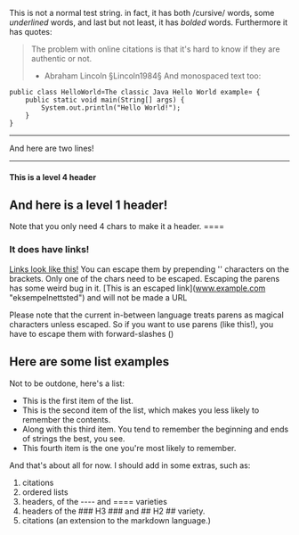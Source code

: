 This is not a normal test string.
in fact, it has both /cursive/ words,
some _underlined_ words, and last but not least,
it has *bolded* words.
Furthermore it has quotes:
> The problem with online citations is that it's hard to know if they are authentic or not.
> - Abraham Lincoln §Lincoln1984§
And monospaced text too:

    public class HelloWorld¤The classic Java Hello World example¤ {
        public static void main(String[] args) {
            System.out.println("Hello World!");
        }
    }

- - - - - - - - - - - - - - - - - - - - - - - 
And here are two lines!
 * * * * * * * * * * * * * * * * * * * * * * *
#### This is a level 4 header ####
And here is a level 1 header!
-----------------------------
Note that you only need 4 chars to make it a header.
     ====

 ### It does have links!

[Links look like this!](www.example.com "eksempelnettsted")
You can escape them by prepending '\' characters on the brackets. Only one of the chars need to be escaped.
Escaping the parens has some weird bug in it.
\[This is an escaped link](www.example.com "eksempelnettsted") and will not be made a URL

Please note that the current in-between language treats parens as magical characters unless escaped.
So if you want to use parens (like this!), you have to escape them with forward-slashes (\)

## Here are some list examples ##
Not to be outdone, here's a list:
  - This is the first item of the list.
  - This is the second item of the list, which makes you less likely to remember the contents.
  - Along with this third item. You tend to remember the beginning and ends of strings the best, you see.
  - This fourth item is the one you're most likely to remember.

And that's about all for now. I should add in some extras, such as:
  1. citations
  2. ordered lists
  3. headers, of the ---- and ==== varieties
  4. headers of the ### H3 ### and ## H2 ## variety.
  5. citations (an extension to the markdown language.)
